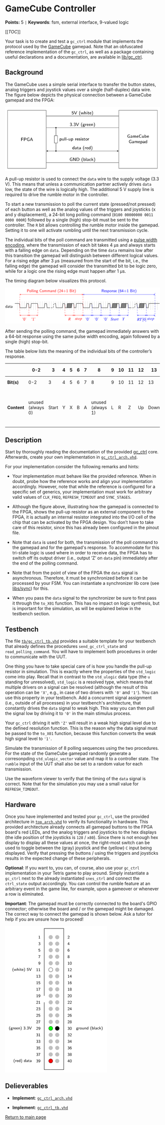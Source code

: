 
# GameCube Controller

**Points:** 5 `|` **Keywords**: fsm, external interface, 9-valued logic

[[_TOC_]]

Your task is to create and test a `gc_ctrl` module that implements the protocol used by the [GameCube](https://en.wikipedia.org/wiki/GameCube_controller) gamepad.
Note that an obfuscated reference implementation of the `gc_ctrl`, as well as a package containing useful declarations and a documentation, are available in [lib/gc_ctrl](../../../lib/gc_ctrl/doc.md).



## Background

The GameCube uses a simple serial interface to transfer the button states, analog triggers and joystick values over a single (half-duplex) data wire.
The figure below depicts the physical connection between a GameCube gamepad and the FPGA:


![Physical connection between GameCube gamepad and FPGA](.mdata/gc_connection.svg)

A pull-up resistor is used to connect the `data` wire to the supply voltage (3.3 V).
This means that unless a communication partner actively drives `data` low, the state of the wire is logically high.
The additional 5 V supply line is required to drive the rumble motor in the controller.


To start a new transmission to poll the current state (pressed/not pressed) of each button as well as the analog values of the triggers and joysticks (x and y displacement), a 24-bit long polling command (`0100 00000000 0011 0000 000R`) followed by a single (high) stop-bit must be sent to the controller.
The `R` bit allows controlling the rumble motor inside the gamepad.
Setting it to one will activate rumbling until the next transmission cycle.

The individual bits of the poll command are transmitted using a [pulse width encoding](https://en.wikipedia.org/wiki/Pulse-width_modulation), where the transmission of each bit takes 4 µs and always starts with a falling edge on `data`.
Depending on the time `data` remains low after this transition the gamepad will distinguish between different logical values.
For a rising edge after 3 µs (measured from the start of the bit, i.e., the falling edge) the gamepad will consider the transmitted bit to be logic zero, while for a logic one the rising edge must happen after 1 µs.

The timing diagram below visualizes this protocol.


![GameCube Transmission Protocol](.mdata/gc_timing.svg)

After sending the polling command, the gamepad immediately answers with a 64-bit response using the same pulse width encoding, again followed by a single (high) stop-bit.

The table below lists the meaning of the individual bits of the controller’s response.

|        | 0-2   | 3     | 4   | 5   | 6   | 7   | 8     | 9   | 10  | 11  | 12  | 13  | 14   | 15   | 16-23                     | 24-31                     | 32-39                      | 40-47                      | 48-55                      | 56-63                      | 64            |
|--------|-------|-------|-----|-----|-----|-----|-------|-----|-----|-----|-----|-----|-------|-------|--------------------------|--------------------------|----------------------------|----------------------------|----------------------------|----------------------------|----------------|
| **Bit(s)** | 0-2   | 3     | 4   | 5   | 6   | 7   | 8     | 9   | 10  | 11  | 12  | 13  | 14   | 15   | 16-23                     | 24-31                     | 32-39                      | 40-47                      | 48-55                      | 56-63                      | 64            |
| **Content** | unused (always 0) | Start | Y   | X   | B   | A   | unused (always 1) | L   | R   | Z   | Up  | Down | Right | Left | Joystick X-Axis (MSB @ bit 16) | Joystick Y-Axis (MSB @ bit 24) | C Stick X-Axis (MSB @ bit 32) | C Stick Y-Axis (MSB @ bit 40) | Left Trigger (MSB @ bit 48) | Right Trigger (MSB @ bit 56) | Stop bit (always 1) |




## Description

Start by thoroughly reading the documentation of the provided [gc_ctrl](../../../lib/gc_ctrl/doc.md) core.
Afterwards, create your own implementation in [`gc_ctrl_arch.vhd`](src/gc_ctrl_arch.vhd).

For your implementation consider the following remarks and hints:

- Your implementation must behave like the provided reference.
  When in doubt, probe how the reference works and align your implementation accordingly.
  However, note that while the reference is configured for a specific set of generics, your implementation must work for arbitrary valid values of `CLK_FREQ`, `REFRESH_TIMEOUT` and `SYNC_STAGES`.

- Although the figure above, illustrating how the gamepad is connected to the FPGA, shows the pull-up resistor as an external component to the FPGA, it is actually an internal resistor integrated into the I/O cell of the chip that can be activated by the FPGA design.
  You don’t have to take care of this resistor, since this has already been configured in the pinout file.

- Note that `data` is used for both, the transmission of the poll command to the gamepad and for the gamepad's response.
  To accommodate for this tri-state logic is used where in order to receive data, the FPGA has to switch off its output driver (i.e., output ’Z’ on `data` pin) immediately after the end of the polling command.

- Note that from the point of view of the FPGA the `data` signal is asynchronous.
  Therefore, it must be synchronized before it can be processed by your FSM.
  You can instantiate a synchronizer lib core (see [libs/sync](../../../libs/sync/doc.md)) for this.

- When you pass the `data` signal to the synchronizer be sure to first pass it through the `to_X01` function.
  This has no impact on logic synthesis, but is important for the simulation, as will be explained below in the testbench section.




## Testbench

The file [`tb/gc_ctrl_tb.vhd`](tb/gc_ctrl_tb.vhd) provides a suitable template for your testbench that already defines the procedures `send_gc_ctrl_state` and `read_polling_command`.
You will have to implement both procedures in order to communicate with the UUT.

One thing you have to take special care of is how you handle the pull-up resistor in simulation.
This is exactly where the properties of the `std_logic` come into play.
Recall that in contrast to the `std_ulogic` data type (the `u` standing for unresolved), `std_logic` is a resolved type, which means that multiple drivers on a signal can be resolved (although the result of this operation can be `'X'`, e.g., in case of two drivers with `'0'` and `'1'`).
You can use this property in your testbench.
Add a concurrent signal assignment (i.e., outside of all processes) in your testbench's architecture, that constantly drives the `data` signal to weak high.
This way you can then pull the signal low by driving it to `'0'` in the main stimulus process.

Your `gc_ctrl` driving it with `'Z'` will result in a weak high signal level due to the defined resolution function.
This is the reason why the data signal must be passed to the `to_X01` function, because this function converts the weak high signal level to `'1'`.

Simulate the transmission of 8 polling sequences using the two procedures.
For the state of the GameCube gamepad randomly generate a corresonpding `std_ulogic_vector` value and map it to a controller state.
The `rumble` input of the UUT shall also be set to a random value for each transmission.

Use the waveform viewer to verify that the timing of the `data` signal is correct.
Note that for the simulation you may use a small value for `REFRESH_TIMEOUT`.




## Hardware

Once you have implemented and tested your `gc_ctrl`, use the provided architecture in [`top_arch.vhd`](top_arch.vhd) to verify its functionality in hardware.
This provided architecture already connects all gamepad buttons to the FPGA board's red LEDs, and the analog triggers and joysticks to the hex displays (the idle position of the joysticks is `128` / `x80`).
Since there is not enough hex display to display all these values at once, the right-most switch can be used to toggle between the (gray) joystick and the (yellow) `C` input being displayed.
Verify that pressing the buttons / using the triggers and joysticks results in the expected change of these peripherals.

**Optional**: If you want to, you can, of course, also use your `gc_ctrl` implementation in your Tetris game to play around.
Simply instantiate a `gc_ctrl` next to the already instantiated `snes_ctrl` and connect the `ctrl_state` output accordingly.
You can control the rumble feature at an arbitrary event in the game like, for example, upon a gameover or whenever a row is eliminated.

**Important**: The gamepad must be correctly connected to the board's GPIO connector; otherwise the board and / or the gamepad might be damaged.
The correct way to connect the gamepad is shown below.
Ask a tutor for help if you are unsure how to proceed!


![GameCube gamepad to GPIO Connector Mapping](.mdata/gpio_board_connector_pinout.svg)


## Delieverables

- **Implement**: [`gc_ctrl_arch.vhd`](src/gc_ctrl_arch.vhd)

- **Implement**: [`gc_ctrl_tb.vhd`](tb/gc_ctrl_tb.vhd)


[Return to main page](../../../README.md)
